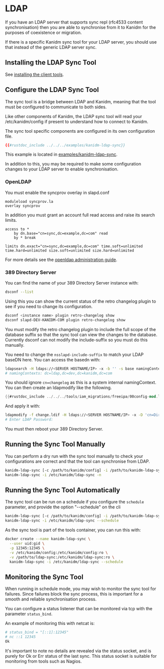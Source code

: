 # LDAP

If you have an LDAP server that supports sync repl (rfc4533 content synchronisation) then you are
able to synchronise from it to Kanidm for the purposes of coexistence or migration.

If there is a specific Kanidm sync tool for your LDAP server, you should use that instead of the
generic LDAP server sync.

## Installing the LDAP Sync Tool

See [installing the client tools](../installing_client_tools.md).

## Configure the LDAP Sync Tool

The sync tool is a bridge between LDAP and Kanidm, meaning that the tool must be configured to
communicate to both sides.

Like other components of Kanidm, the LDAP sync tool will read your /etc/kanidm/config if present to
understand how to connect to Kanidm.

The sync tool specific components are configured in its own configuration file.

```toml
{{#rustdoc_include ../../../examples/kanidm-ldap-sync}}
```

This example is located in
[examples/kanidm-ldap-sync](https://github.com/kanidm/kanidm/blob/master/examples/kanidm-ldap-sync).

In addition to this, you may be required to make some configuration changes to your LDAP server to
enable synchronisation.

### OpenLDAP

You must enable the syncprov overlay in slapd.conf

```
moduleload syncprov.la
overlay syncprov
```

In addition you must grant an account full read access and raise its search limits.

```
access to *
    by dn.base="cn=sync,dc=example,dc=com" read
    by * break

limits dn.exact="cn=sync,dc=example,dc=com" time.soft=unlimited time.hard=unlimited size.soft=unlimited size.hard=unlimited
```

For more details see the
[openldap administration guide](https://openldap.org/doc/admin24/replication.html#Configuring%20the%20different%20replication%20types).

### 389 Directory Server

You can find the name of your 389 Directory Server instance with:

```bash
dsconf --list
```

Using this you can show the current status of the retro changelog plugin to see if you need to
change its configuration.

```bash
dsconf <instance name> plugin retro-changelog show
dsconf slapd-DEV-KANIDM-COM plugin retro-changelog show
```

You must modify the retro changelog plugin to include the full scope of the database suffix so that
the sync tool can view the changes to the database. Currently dsconf can not modify the
include-suffix so you must do this manually.

You need to change the `nsslapd-include-suffix` to match your LDAP baseDN here. You can access the
basedn with:

```bash
ldapsearch -H ldaps://<SERVER HOSTNAME/IP> -x -b '' -s base namingContexts
# namingContexts: dc=ldap,dc=dev,dc=kanidm,dc=com
```

You should ignore `cn=changelog` as this is a system internal namingContext. You can then create an
ldapmodify like the following.

```rust
{{#rustdoc_include ../../../tools/iam_migrations/freeipa/00config-mod.ldif}}
```

And apply it with:

```bash
ldapmodify -f change.ldif -H ldaps://<SERVER HOSTNAME/IP> -x -D 'cn=Directory Manager' -W
# Enter LDAP Password:
```

You must then reboot your 389 Directory Server.

## Running the Sync Tool Manually

You can perform a dry run with the sync tool manually to check your configurations are correct and
that the tool can synchronise from LDAP.

```bash
kanidm-ldap-sync [-c /path/to/kanidm/config] -i /path/to/kanidm-ldap-sync -n
kanidm-ldap-sync -i /etc/kanidm/ldap-sync -n
```

## Running the Sync Tool Automatically

The sync tool can be run on a schedule if you configure the `schedule` parameter, and provide the
option "--schedule" on the cli

```bash
kanidm-ldap-sync [-c /path/to/kanidm/config] -i /path/to/kanidm-ldap-sync --schedule
kanidm-ldap-sync -i /etc/kanidm/ldap-sync --schedule
```

As the sync tool is part of the tools container, you can run this with:

```bash
docker create --name kanidm-ldap-sync \
  --user uid:gid \
  -p 12345:12345 \
  -v /etc/kanidm/config:/etc/kanidm/config:ro \
  -v /path/to/ldap-sync:/etc/kanidm/ldap-sync:ro \
  kanidm-ldap-sync -i /etc/kanidm/ldap-sync --schedule
```

## Monitoring the Sync Tool

When running in schedule mode, you may wish to monitor the sync tool for failures. Since failures
block the sync process, this is important for a smooth and reliable synchronisation process.

You can configure a status listener that can be monitored via tcp with the parameter `status_bind`.

An example of monitoring this with netcat is:

```bash
# status_bind = "[::1]:12345"
# nc ::1 12345
Ok
```

It's important to note no details are revealed via the status socket, and is purely for Ok or Err
status of the last sync. This status socket is suitable for monitoring from tools such as Nagios.
